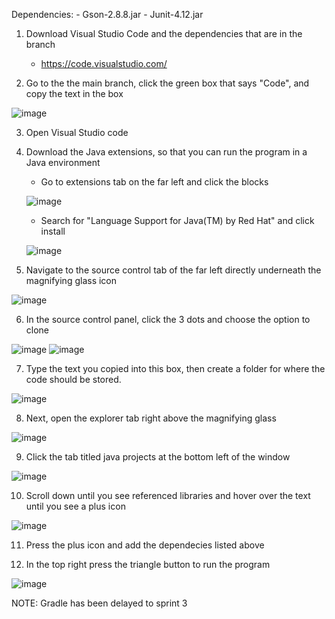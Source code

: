 Dependencies:
	- Gson-2.8.8.jar
	- Junit-4.12.jar

1. Download Visual Studio Code and the dependencies that are in the branch
    - https://code.visualstudio.com/

2. Go to the the main branch, click the green box that says "Code", and copy the text in the box

![image](https://user-images.githubusercontent.com/89495565/136719471-32b84eb9-4452-47ea-b623-48965fac83f8.png)

3. Open Visual Studio code

4.  Download the Java extensions, so that you can run the program in a Java environment
    - Go to extensions tab on the far left and click the blocks
    
    ![image](https://user-images.githubusercontent.com/89495565/136719504-c702035b-8457-40bf-851b-7ef158cd6095.png)

    - Search for "Language Support for Java(TM) by Red Hat" and click install
    
    ![image](https://user-images.githubusercontent.com/89495565/136719539-f14e7a28-6b81-499c-a2c2-756eedcb80d7.png)

5. Navigate to the source control tab of the far left directly underneath the magnifying glass icon

![image](https://user-images.githubusercontent.com/89495565/136719561-1cd7699d-0960-4ed8-bce0-98bbc4c5a456.png)

6. In the source control panel, click the 3 dots and choose the option to clone

![image](https://user-images.githubusercontent.com/89495565/136719598-512409a4-a256-4eb7-885e-3c40646a612b.png)
![image](https://user-images.githubusercontent.com/89495565/136719610-a3e2e6e3-b956-4727-aff9-478f8b5ec33d.png)

7. Type the text you copied into this box, then create a folder for where the code should be stored.

![image](https://user-images.githubusercontent.com/89495565/136719636-e5276151-388a-46fa-92d8-b6c8bb3614f0.png)

8. Next, open the explorer tab right above the magnifying glass

![image](https://user-images.githubusercontent.com/89495565/136719651-42852c7b-25e0-4c4b-bbeb-6597944ecee9.png)

9. Click the tab titled java projects at the bottom left of the window

![image](https://user-images.githubusercontent.com/89495565/136719673-b756be54-cf23-4173-8cd7-1ced17063fa0.png)

10. Scroll down until you see referenced libraries and hover over the text until you see a plus icon

![image](https://user-images.githubusercontent.com/89495565/136719702-524e3ce2-a7cd-462b-8e61-168a87b992b2.png)

11. Press the plus icon and add the dependecies listed above 

12. In the top right press the triangle button to run the program

![image](https://user-images.githubusercontent.com/89495565/136719753-94062ebc-5e9b-48ac-94cb-c00344bc5a58.png)

NOTE: Gradle has been delayed to sprint 3
